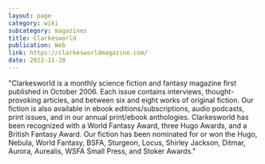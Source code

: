 ```yaml
---
layout: page
category: wiki
subcategory: magazines
title: Clarkesworld
publication: Web
link: https://clarkesworldmagazine.com/
date: 2022-11-20
---
```


"Clarkesworld is a monthly science fiction and fantasy magazine first published in October 2006. Each issue contains interviews, thought-provoking articles, and between six and eight works of original fiction. Our fiction is also available in ebook editions/subscriptions, audio podcasts, print issues, and in our annual print/ebook anthologies. Clarkesworld has been recognized with a World Fantasy Award, three Hugo Awards, and a British Fantasy Award. Our fiction has been nominated for or won the Hugo, Nebula, World Fantasy, BSFA, Sturgeon, Locus, Shirley Jackson, Ditmar, Aurora, Aurealis, WSFA Small Press, and Stoker Awards."
